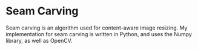 # Seam Carving
Seam carving is an algorithm used for content-aware image resizing. My implementation for seam carving is written in Python, and uses the Numpy library, as well as OpenCV.

